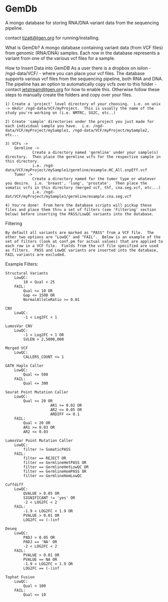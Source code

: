 # GemDb

A mongo database for storing RNA/DNA variant data from the sequencing pipeline.

contact tizatt@tgen.org for running/installing.


What is GemDb?
	A mongo database containing variant data (from VCF files) from genomic (RNA/DNA) samples.  Each row in the database represents a variant from one of the various vcf files for a sample.

How to Insert Data into GemDB
	As a user there is a dropbox on isilon - /ngd-data/VCF/ - where you can place your vcf files.  The database supports various vcf files from the sequencing pipeline, both RNA and DNA.
	The pipeline has an option to automatically copy vcfs over to this folder - contact jetstream@tgen.org for how to enable this. 
	Otherwise follow these steps to manually create the folders and copy over your files.
		
	1) Create a 'project' level directory of your choosing.  i.e. on unix -> mkdir /ngd-data/VCF/myProject.  This is usually the name of the study you're working on (i.e. NMTRC, SU2C, etc..)
		
	2) Create 'sample' directories under the project you just made for each individual sample you have.  i.e. /ngd-data/VCF/myProject/mySample1, /ngd-data/VCF/myProject/mySample2, etc...
		
	3) VCFs ->
		Germline -> 	
				Create a directory named 'germline' under your sample(s) directory.  Then place the germline vcfs for the respective sample in this directory.  
				i.e. /ngd-data/VCF/myProject/mySample1/germline/example.HC_All.snpEff.vcf
		Tumor ->
				Create a directory named for the tumor type or whatever you desire.  i.e. 'breast', 'lung', 'prostate'.  Then place the somatic vcfs in this directory (merged vcf, thf, cna.seg.vcf, etc...)
				i.e. /ngd-dat/VCF/myProject/mySample1/germline/example.cna.seg.vcf
		
	4) You're done!  From here the database scripts will pickup these files and place them thru a set of filters (see 'Filtering' section below) before inserting the PASS/LowQC variants into the database.   


Filtering

	By default all variants are marked as "PASS" from a VCF file.  The other two options are "LowQC" and "FAIL".  Below is an example of the set of filters (look at conf.pm for actual values) that are applied to each row in a VCF file.  Fields from the vcf file specified are used as filters.  PASS and LowQC variants are inserted into the database, FAIL variants are excluded.

Example Filters:

   	Structural Variants 
		LowQC: 
			10 < Qual < 25
		FAIL: 
			Qual <= 10 OR
			Gap <= 1500 OR
			NormalAlleleRatio >= 0.01
	
	CNV 
		LowQC: 
			-1 < Log2FC < 1
	
	LumosVar CNV
		LowQC:
			-1 < Log2FC < 1 OR
			SVLEN > 2,5000,000
		
	Merged VCF
		LowQC: 
			CALLERS_COUNT <= 1
    
	GATK Haplo Caller
		LowQC:
			Qual <= 500
		FAIL:
			Qual <= 300

	Seurat Point Mutation Caller
		LowQC:
			Qual <= 20 OR
                        AR1 >= 0.02 OR
                        AR2 <= 0.05 OR
                        ARDIFF <= 0.1
		FAIL:
			Qual < 20 OR
			AR1 >= 0.03 OR
			AR2 <= 0.03

	LumosVar Point Mutation Caller
		LowQC:
			filter != SomaticPASS
		FAIL:
			filter == REJECT OR
			filter == GermlineHetPASS OR
			filter == GermlineHetLowQC OR
			filter == GermlineHomPASS OR
			filter == GermlineHomLowQC
					 
	Cuffdiff
		LowQC:
			QVALUE > 0.05 OR
			SIGNIFICANT != 'yes' OR
			-2 < LOG2FC < 2
		FAIL:
			-1.9 < LOG2FC < 1.9 OR
			PVALUE > 0.01 OR
			LOG2FC == (-)inf
	
	Deseq
		LowQC:
			PADJ > 0.05 OR
			PADJ == 'NA' OR
			-2 < LOG2FC < 2
		FAIL:
			PVALUE > 0.01 OR
			PVALUE == NA OR
			-1.9 < LOG2FC < 1.9 OR
			LOG2FC == (-)inf

	Tophat Fusion
		LowQC:
			Qual < 100
		FAIL:
			Qual <= 10
     

